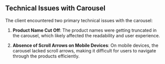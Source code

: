 ## Technical Issues with Carousel

The client encountered two primary technical issues with the carousel:

1. **Product Name Cut Off**: The product names were getting truncated in the carousel, which likely affected the readability and user experience.

2. **Absence of Scroll Arrows on Mobile Devices**: On mobile devices, the carousel lacked scroll arrows, making it difficult for users to navigate through the products efficiently.